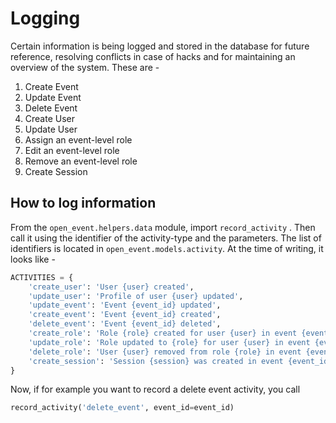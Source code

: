# Logging

Certain information is being logged and stored in the database for future reference, resolving conflicts in case of hacks and for maintaining an overview of the system.
These are -

1. Create Event
2. Update Event
3. Delete Event
4. Create User
5. Update User
6. Assign an event-level role
7. Edit an event-level role
8. Remove an event-level role
9. Create Session


## How to log information

From the `open_event.helpers.data` module, import `record_activity` .
Then call it using the identifier of the activity-type and the parameters.
The list of identifiers is located in `open_event.models.activity`. At the time of writing, it looks like -

```python
ACTIVITIES = {
    'create_user': 'User {user} created',
    'update_user': 'Profile of user {user} updated',
    'update_event': 'Event {event_id} updated',
    'create_event': 'Event {event_id} created',
    'delete_event': 'Event {event_id} deleted',
    'create_role': 'Role {role} created for user {user} in event {event_id}',
    'update_role': 'Role updated to {role} for user {user} in event {event_id}',
    'delete_role': 'User {user} removed from role {role} in event {event_id}',
    'create_session': 'Session {session} was created in event {event_id}'
}
```

Now, if for example you want to record a delete event activity, you call

```python
record_activity('delete_event', event_id=event_id)
```
